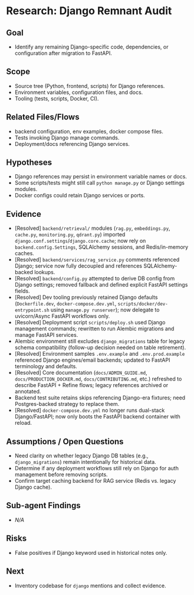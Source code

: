 # Research: Django Remnant Audit

## Goal
- Identify any remaining Django-specific code, dependencies, or configuration after migration to FastAPI.

## Scope
- Source tree (Python, frontend, scripts) for Django references.
- Environment variables, configuration files, and docs.
- Tooling (tests, scripts, Docker, CI).

## Related Files/Flows
- backend configuration, env examples, docker compose files.
- Tests invoking Django manage commands.
- Deployment/docs referencing Django services.

## Hypotheses
- Django references may persist in environment variable names or docs.
- Some scripts/tests might still call `python manage.py` or Django settings modules.
- Docker configs could retain Django services or ports.

## Evidence
- [Resolved] `backend/retrieval/` modules (`rag.py`, `embeddings.py`, `cache.py`, `monitoring.py`, `qdrant.py`) imported `django.conf.settings`/`django.core.cache`; now rely on `backend.config.Settings`, SQLAlchemy sessions, and Redis/in-memory caches.
- [Resolved] `backend/services/rag_service.py` comments referenced Django; service now fully decoupled and references SQLAlchemy-backed lookups.
- [Resolved] `backend/config.py` attempted to derive DB config from Django settings; removed fallback and defined explicit FastAPI settings fields.
- [Resolved] Dev tooling previously retained Django defaults (`Dockerfile.dev`, `docker-compose.dev.yml`, `scripts/docker/dev-entrypoint.sh` using `manage.py runserver`); now delegate to uvicorn/Async FastAPI workflows only.
- [Resolved] Deployment script `scripts/deploy.sh` used Django management commands; rewritten to run Alembic migrations and manage FastAPI services.
- Alembic environment still excludes `django_migrations` table for legacy schema compatibility (follow-up decision needed on table retirement).
- [Resolved] Environment samples `.env.example` and `.env.prod.example` referenced Django engines/email backends; updated to FastAPI terminology and defaults.
- [Resolved] Core documentation (`docs/ADMIN_GUIDE.md`, `docs/PRODUCTION_DOCKER.md`, `docs/CONTRIBUTING.md`, etc.) refreshed to describe FastAPI + Refine flows; legacy references archived or annotated.
- Backend test suite retains skips referencing Django-era fixtures; need Postgres-backed strategy to replace them.
- [Resolved] `docker-compose.dev.yml` no longer runs dual-stack Django/FastAPI; now only boots the FastAPI backend container with reload.

## Assumptions / Open Questions
- Need clarity on whether legacy Django DB tables (e.g., `django_migrations`) remain intentionally for historical data.
- Determine if any deployment workflows still rely on Django for auth management before removing scripts.
- Confirm target caching backend for RAG service (Redis vs. legacy Django cache).

## Sub-agent Findings
- _N/A_

## Risks
- False positives if Django keyword used in historical notes only.

## Next
- Inventory codebase for `django` mentions and collect evidence.
